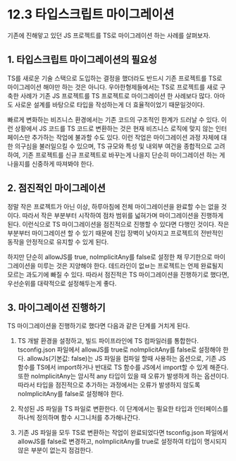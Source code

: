 # 12.3 타입스크립트 마이그레이션

기존에 진해앟고 있던 JS 프로젝트를 TS로 마이그레이션 하는 사례를 살펴보자.

## 1. 타입스크립트 마이그레이션의 필요성

TS를 새로운 기술 스택으로 도입하는 결정을 했더라도 반드시 기존 프로젝트를 TS로 마이그레이션 해야만 하는 것은 아니다. 우아한형제들에서는 TS로 프로젝트를 새로 구축한 사례가 기존 JS 프로젝트를 TS 프로젝트로 마이그레이션 한 사례보다 많다. 아마도 사로운 설계를 바탕으로 타입을 작성하는게 더 효율적이었기 때문일것이다.

빠르게 변화하는 비즈니스 환경에서는 기존 코드의 구조적인 한계가 드러날 수 있다. 이런 상황에서 JS 코드를 TS 코드로 변환하는 것은 현재 비즈니스 로직에 맞지 않는 인터페이스만 추가하는 작업에 불과할 수도 있다. 이런 작업은 마이그레이션 과정 자체에 대한 의구심을 불러일으킬 수 있으며, TS 규모와 특성 및 내외부 여건을 종합적으로 고려하여, 기존 프로젝트를 신규 프로젝트로 바꾸는게 나을지 단순히 마이그레이션 하는 게 나을지를 신중하게 따져봐야 한다.

## 2. 점진적인 마이그레이션

정말 작은 프로젝트가 아닌 이상, 하루아침에 전체 마이그레이션을 완료할 수는 없을 것이다. 따라서 작은 부분부터 시작하여 점차 범위를 넓혀가며 마이그레이션을 진행하게 된다. 이런식으로 TS 마이그레이션을 점진적으로 진행할 수 있다면 다행인 것이다. 작은 부분부터 마이그레이션 할 수 있기 때문에 진입 장벽이 낮아지고 프로젝트의 전반적인 동작을 안정적으로 유지할 수 있게 된다.

하지만 단순히 allowJS를 true, noImplicitAny를 false로 설정한 채 무기한으로 마이그레이션을 미루는 것은 지양해야 한다. 데드라인이 없ㅂ는 프로젝트는 언제 완료될지 모르는 과도기에 빠질 수 있다. 따라서 점진적은 TS 마이그레이션을 진행하기로 했다면, 우선순위를 대략적으로 설정해두는게 좋다.

## 3. 마이그레이션 진행하기

TS 마이그레이션을 진행하기로 했다면 다음과 같은 단계를 거치게 된다.

1. TS 개발 환경을 설정하고, 빌드 파이프라인에 TS 컴파일러를 통합한다. tsconfig.json 파일에서 allowJS를 true로 noImplicitAny를 false로 설정해야 한다. allowJs(기본값: false)는 JS 파일을 컴파일 할때 사용하는 옵션으로, 기존 JS 함수를 TS에서 import하거나 반대로 TS 함수를 JS에서 import할 수 있게 해준다. 또한 noImplicitAny는 암시적 any 타입이 있을 때 오류가 발생하게 하는 옵션이다. 따라서 타입을 점진적으로 추가하는 과정에서는 오류가 발생하지 않도록 noImplicitAny를 false로 설정해야 한다.

2. 작성된 JS 파일을 TS 파일로 변환한다. 이 단계에서는 필요한 타입과 인터페이스를 하나씩 정의하며 함수 시그니처를 추가해나간다.

3. 기존 JS 파일을 모두 TS로 변환하는 작업이 완료되었다면 tsconfig.json 파일에서 allowJS를 false로 변경하고, noImplicitAny를 true로 설정하여 타입이 명시되지 않은 부분이 없는지 점검한다.

